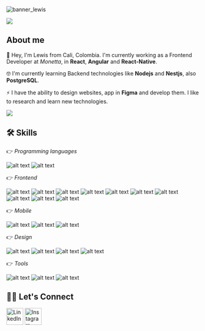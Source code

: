 ![banner_lewis](https://github.com/LewisFNoguera/lewisfnoguera/assets/5133563/2ea123bc-15df-470d-bf68-c2925c724f8c)


![](https://komarev.com/ghpvc/?username=lewisfnoguera&color=green)

## About me
🔭 Hey, I'm Lewis from Cali, Colombia. I'm currently working as a Frontend Developer at *Monetta*, in **React**, **Angular** and **React-Native**.  

🤓 I'm currently learning Backend technologies like **Nodejs** and **Nestjs**, also **PostgreSQL**.

⚡ I have the ability to design websites, app in **Figma** and develop them. I like to research and learn new technologies.

<img src="https://user-images.githubusercontent.com/73097560/115834477-dbab4500-a447-11eb-908a-139a6edaec5c.gif">

## 🛠️ Skills

👉 *Programming languages*

![alt text](https://img.shields.io/badge/JavaScript-F7DF1E?style=for-the-badge&logo=javascript&logoColor=black)
![alt text](https://img.shields.io/badge/TypeScript-007ACC?style=for-the-badge&logo=typescript&logoColor=white)

👉 *Frontend*

![alt text](https://img.shields.io/badge/Angular-DD0031?style=for-the-badge&logo=angular&logoColor=white)
![alt text](https://img.shields.io/badge/React-20232A?style=for-the-badge&logo=react&logoColor=61DAFB)
![alt text](https://img.shields.io/badge/Astro-4B275F?style=for-the-badge&logo=astro&logoColor=white)
![alt text](https://img.shields.io/badge/Tailwind_CSS-38B2AC?style=for-the-badge&logo=tailwind-css&logoColor=white)
![alt text](https://img.shields.io/badge/Bootstrap-563D7C?style=for-the-badge&logo=bootstrap&logoColor=white)
![alt text](https://img.shields.io/badge/Redux-593D88?style=for-the-badge&logo=redux&logoColor=white)
![alt text](https://img.shields.io/badge/React_Router-CA4245?style=for-the-badge&logo=react-router&logoColor=white)
![alt text](https://img.shields.io/badge/HTML5-E34F26?style=for-the-badge&logo=html5&logoColor=white)
![alt text](https://img.shields.io/badge/CSS3-1572B6?style=for-the-badge&logo=css3&logoColor=white)
![alt text](https://img.shields.io/badge/Sass-CC6699?style=for-the-badge&logo=sass&logoColor=white)
 

👉 *Mobile*

![alt text](https://img.shields.io/badge/React_Native-20232A?style=for-the-badge&logo=react&logoColor=61DAFB)
![alt text](https://img.shields.io/badge/Redux-593D88?style=for-the-badge&logo=redux&logoColor=white)
![alt text](https://img.shields.io/badge/React_Router-CA4245?style=for-the-badge&logo=react-router&logoColor=white)

👉 *Design*

![alt text](https://img.shields.io/badge/Figma-F24E1E?style=for-the-badge&logo=figma&logoColor=white)
![alt text](https://img.shields.io/badge/Adobe%20Illustrator-FF9A00?style=for-the-badge&logo=adobe%20illustrator&logoColor=white)
![alt text](https://img.shields.io/badge/Adobe%20Photoshop-31A8FF?style=for-the-badge&logo=Adobe%20Photoshop&logoColor=black)
![alt text](https://img.shields.io/badge/Adobe%20XD-470137?style=for-the-badge&logo=Adobe%20XD&logoColor=#FF61F6)


👉 *Tools*

![alt text](https://img.shields.io/badge/Visual_Studio_Code-0078D4?style=for-the-badge&logo=visual%20studio%20code&logoColor=white)
![alt text](https://img.shields.io/badge/Jira-0052CC?style=for-the-badge&logo=Jira&logoColor=white)
![alt text](https://img.shields.io/badge/Bitbucket-0747a6?style=for-the-badge&logo=bitbucket&logoColor=white)
 

## 🙋‍♀️ Let's Connect
<p align="left">
	<a href="https://linkedin.com/in/lewisnoguera"><img idth="44" height="44" src="https://img.icons8.com/nolan/64/linkedin.png" alt="LinkedIn"/></a>
	<a href="https://instagram.com/lewisfnoguera"><img  idth="44" height="44" src="https://img.icons8.com/nolan/64/instagram-new.png" alt="Instagram"/></a>
</p>



